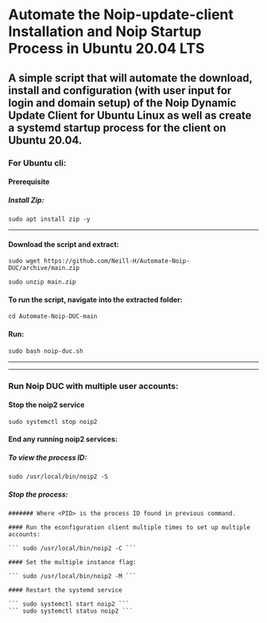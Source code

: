 # Automate the Noip-update-client Installation and Noip Startup Process in Ubuntu 20.04 LTS


## A simple script that will automate the download, install and configuration (with user input for login and domain setup) of the Noip Dynamic Update Client for Ubuntu Linux as well as create a systemd startup process for the client on Ubuntu 20.04.


### For Ubuntu cli:

#### Prerequisite 
##### Install Zip:

``` sudo apt install zip -y ```

----------------------------------------------------------------------------------

#### Download the script and extract:

``` sudo wget https://github.com/Neill-H/Automate-Noip-DUC/archive/main.zip  ```

``` sudo unzip main.zip ```


#### To run the script, navigate into the extracted folder:

``` cd Automate-Noip-DUC-main ```


#### Run:

``` sudo bash noip-duc.sh ```

----------------------------------------------------------------------------------
----------------------------------------------------------------------------------

### Run Noip DUC with multiple user accounts:

#### Stop the noip2 service

``` sudo systemctl stop noip2 ```

#### End any running noip2 services:
##### To view the process ID:

``` sudo /usr/local/bin/noip2 -S ```

##### Stop the process:

``` sudo /usr/local/bin/noip2 -K <PID>
####### Where <PID> is the process ID found in previous command.

#### Run the econfiguration client multiple times to set up multiple accounts:

``` sudo /usr/local/bin/noip2 -C ```

#### Set the multiple instance flag:

``` sudo /usr/local/bin/noip2 -M ```

#### Restart the systemd service

``` sudo systemctl start noip2 ```
``` sudo systemctl status noip2 ```
